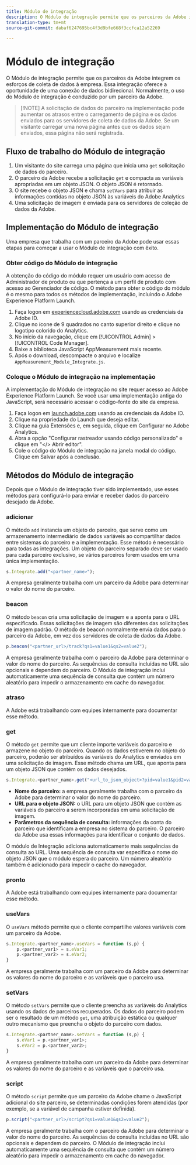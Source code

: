 ```yaml
---
title: Módulo de integração
description: O Módulo de integração permite que os parceiros da Adobe integrem os esforços de coleta de dados à empresa.
translation-type: tm+mt
source-git-commit: dabaf6247695bc4f3d9bfe668f3ccfca12a52269

---
```



# Módulo de integração

O Módulo de integração permite que os parceiros da Adobe integrem os esforços de coleta de dados à empresa. Essa integração oferece a oportunidade de uma conexão de dados bidirecional. Normalmente, o uso do Módulo de integração é conduzido por um parceiro da Adobe.

>[!NOTE] A solicitação de dados do parceiro na implementação pode aumentar os atrasos entre o carregamento de página e os dados enviados para os servidores de coleta de dados da Adobe. Se um visitante carregar uma nova página antes que os dados sejam enviados, essa página não será registrada.

## Fluxo de trabalho do Módulo de integração

1. Um visitante do site carrega uma página que inicia uma `get` solicitação de dados do parceiro.
2. O parceiro da Adobe recebe a solicitação `get` e compacta as variáveis apropriadas em um objeto JSON. O objeto JSON é retornado.
3. O site recebe o objeto JSON e chama `setVars` para atribuir as informações contidas no objeto JSON às variáveis do Adobe Analytics
4. Uma solicitação de imagem é enviada para os servidores de coleção de dados da Adobe.

## Implementação do Módulo de integração

Uma empresa que trabalha com um parceiro da Adobe pode usar essas etapas para começar a usar o Módulo de integração com êxito.

### Obter código do Módulo de integração

A obtenção do código do módulo requer um usuário com acesso de Administrador de produto ou que pertença a um perfil de produto com acesso ao Gerenciador de código. O método para obter o código do módulo é o mesmo para todos os métodos de implementação, incluindo o Adobe Experience Platform Launch.

1. Faça logon em [experiencecloud.adobe.com](https://experiencecloud.adobe.com) usando as credenciais da Adobe ID.
1. Clique no ícone de 9 quadrados no canto superior direito e clique no logotipo colorido do Analytics.
1. No início da navegação, clique em [!UICONTROL Admin] > [!UICONTROL Code Manager].
1. Baixe a biblioteca JavaScript AppMeasurement mais recente.
1. Após o download, descompacte o arquivo e localize `AppMeasurement_Module_Integrate.js`.

### Coloque o Módulo de integração na implementação

A implementação do Módulo de integração no site requer acesso ao Adobe Experience Platform Launch. Se você usar uma implementação antiga do JavaScript, será necessário acessar o código-fonte do site da empresa.

1. Faça logon em [launch.adobe.com](https://launch.adobe.com) usando as credenciais da Adobe ID.
2. Clique na propriedade do Launch que deseja editar.
3. Clique na guia Extensões e, em seguida, clique em Configurar no Adobe Analytics.
4. Abra a opção &quot;Configurar rastreador usando código personalizado&quot; e clique em &quot;&lt;/> Abrir editor&quot;.
5. Cole o código do Módulo de integração na janela modal do código. Clique em Salvar após a conclusão.

## Métodos do Módulo de integração

Depois que o Módulo de integração tiver sido implementado, use esses métodos para configurá-lo para enviar e receber dados do parceiro desejado da Adobe.

### adicionar

O método `add` instancia um objeto do parceiro, que serve como um armazenamento intermediário de dados variáveis ao compartilhar dados entre sistemas do parceiro e a implementação. Esse método é necessário para todas as integrações. Um objeto do parceiro separado deve ser usado para cada parceiro exclusivo, se vários parceiros forem usados em uma única implementação.

```JavaScript
s.Integrate.add("<partner_name>");
```

A empresa geralmente trabalha com um parceiro da Adobe para determinar o valor do nome do parceiro.

### beacon

O método `beacon` cria uma solicitação de imagem e a aponta para o URL especificado. Essas solicitações de imagem são diferentes das solicitações de imagem padrão. O método de beacon normalmente envia dados para o parceiro da Adobe, em vez dos servidores de coleta de dados da Adobe.

```JavaScript
p.beacon("<partner_url>/track?qs1=value1&qs2=value2");
```

A empresa geralmente trabalha com o parceiro da Adobe para determinar o valor do nome do parceiro. As sequências de consulta incluídas no URL são opcionais e dependem do parceiro. O Módulo de integração inclui automaticamente uma sequência de consulta que contém um número aleatório para impedir o armazenamento em cache do navegador.

### atraso

A Adobe está trabalhando com equipes internamente para documentar esse método.

### get

O método `get` permite que um cliente importe variáveis do parceiro e armazene no objeto do parceiro. Quando os dados estiverem no objeto do parceiro, poderão ser atribuídos às variáveis do Analytics e enviados em uma solicitação de imagem. Esse método chama um URL, que aponta para um objeto JSON que contém os dados desejados.

```JavaScript
s.Integrate.<partner_name>.get("<url_to_json_object>?pid=value1&pid2=value2");
```

* **Nome do parceiro:** a empresa geralmente trabalha com o parceiro da Adobe para determinar o valor do nome do parceiro.
* **URL para o objeto JSON:** o URL para um objeto JSON que contém as variáveis do parceiro a serem incorporadas em uma solicitação de imagem.
* **Parâmetros da sequência de consulta:** informações da conta do parceiro que identificam a empresa no sistema do parceiro. O parceiro da Adobe usa essas informações para identificar o conjunto de dados.

O módulo de Integração adiciona automaticamente mais sequências de consulta ao URL. Uma sequência de consulta var especifica o nome do objeto JSON que o módulo espera do parceiro. Um número aleatório também é adicionado para impedir o cache do navegador.

### pronto

A Adobe está trabalhando com equipes internamente para documentar esse método.

### useVars

O `useVars` método permite que o cliente compartilhe valores variáveis com um parceiro da Adobe.

```JavaScript
s.Integrate.<partner_name>.useVars = function (s,p) {
    p.<partner_var1> = s.eVar1;
    p.<partner_var2> = s.eVar2;
}
```

A empresa geralmente trabalha com um parceiro da Adobe para determinar os valores do nome do parceiro e as variáveis que o parceiro usa.

### setVars

O método `setVars` permite que o cliente preencha as variáveis do Analytics usando os dados de parceiros recuperados. Os dados do parceiro podem ser o resultado de um método `get`, uma atribuição estática ou qualquer outro mecanismo que preencha o objeto do parceiro com dados.

```JavaScript
s.Integrate.<partner_name>.setVars = function (s,p) {
    s.eVar1 = p.<partner_var1>;
    s.eVar2 = p.<partner_var2>;
}
```

A empresa geralmente trabalha com um parceiro da Adobe para determinar os valores do nome do parceiro e as variáveis que o parceiro usa.

### script

O método `script` permite que um parceiro da Adobe chame o JavaScript adicional do site parceiro, se determinadas condições forem atendidas (por exemplo, se a variável de campanha estiver definida).

```JavaScript
p.script("<partner_url>/script?qs1=value1&qs2=value2");
```

A empresa geralmente trabalha com o parceiro da Adobe para determinar o valor do nome do parceiro. As sequências de consulta incluídas no URL são opcionais e dependem do parceiro. O Módulo de integração inclui automaticamente uma sequência de consulta que contém um número aleatório para impedir o armazenamento em cache do navegador.
